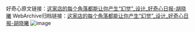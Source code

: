 好奇心原文链接：[这家店的每个角落都能让你产生“幻觉”_设计_好奇心日报-胡晓曦](https://www.qdaily.com/articles/3763.html)
WebArchive归档链接：[这家店的每个角落都能让你产生“幻觉”_设计_好奇心日报-胡晓曦](http://web.archive.org/web/20190623152936/https://www.qdaily.com/articles/3763.html)
![image](http://ww3.sinaimg.cn/large/007d5XDply1g3vd81gjlrj30u04s2b0w)
